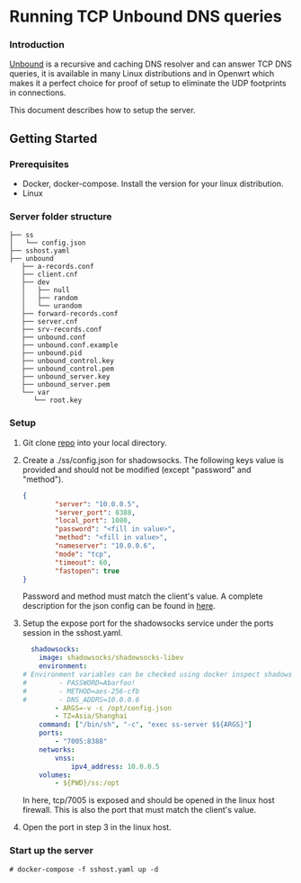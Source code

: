 # Running TCP Unbound DNS queries

### Introduction

[Unbound](https://nlnetlabs.nl/projects/unbound/about/) is a recursive and caching DNS resolver and can answer TCP DNS queries, it is available in many Linux distributions and in Openwrt which makes it a perfect choice for proof of setup to eliminate the UDP footprints in connections.

This document describes how to setup the server.

## Getting Started

### Prerequisites

- Docker, docker-compose. Install the version for your linux distribution.
- Linux

### Server folder structure

```
├── ss
│   └── config.json
├── sshost.yaml
├── unbound
   ├── a-records.conf
   ├── client.cnf
   ├── dev
   │   ├── null
   │   ├── random
   │   └── urandom
   ├── forward-records.conf
   ├── server.cnf
   ├── srv-records.conf
   ├── unbound.conf
   ├── unbound.conf.example
   ├── unbound.pid
   ├── unbound_control.key
   ├── unbound_control.pem
   ├── unbound_server.key
   ├── unbound_server.pem
   └── var
      └── root.key
```

### Setup

1. Git clone [repo](https://github.com/plj611/ss-unbounud.git) into your local directory. 

2. Create a ./ss/config.json for shadowsocks. The following keys value is provided and should not be modified (except "password" and "method").

   ```json
   { 
           "server": "10.0.0.5",
           "server_port": 8388,
           "local_port": 1080,
           "password": "<fill in value>",
           "method": "<fill in value>",
           "nameserver": "10.0.0.6",
           "mode": "tcp",
           "timeout": 60,
           "fastopen": true
   }
   ```

   Password and method must match the client's value. A complete description for the json config can be found in [here](https://manpages.debian.org/testing/shadowsocks-libev/shadowsocks-libev.8.en.html).

3. Setup the expose port for the shadowsocks service under the ports session in the sshost.yaml.

   ```yaml
     shadowsocks: 
       image: shadowsocks/shadowsocks-libev 
       environment:
   # Environment variables can be checked using docker inspect shadowsocks container
   #        - PASSWORD=Abarfoo!
   #        - METHOD=aes-256-cfb
   #        - DNS_ADDRS=10.0.0.6 
           - ARGS=-v -c /opt/config.json
           - TZ=Asia/Shanghai
       command: ["/bin/sh", "-c", "exec ss-server $${ARGS}"]
       ports: 
           - "7005:8388"
       networks:
           vnss:
               ipv4_address: 10.0.0.5 
       volumes:
           - ${PWD}/ss:/opt
   ```

   In here, tcp/7005 is exposed and should be opened in the linux host firewall. This is also the port that must match the client's value.

4. Open the port in step 3 in the linux host.

### Start up the server

```
# docker-compose -f sshost.yaml up -d
```

